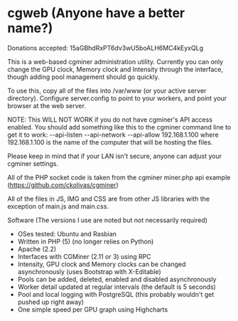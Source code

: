cgweb (Anyone have a better name?)
=====
Donations accepted: 15aGBhdRxPT6dv3wU5boALH6MC4kEyxQLg

This is a web-based cgminer administration utility.  Currently you can only change the GPU clock, Memory clock and Intensity through the interface, though adding pool management should go quickly.

To use this, copy all of the files into /var/www (or your active server directory).  Configure server.config to point to your workers, and point your browser at the web server.

NOTE: This WILL NOT WORK if you do not have cgminer's API access enabled.  You should add something like this to the cgminer command line to get it to work:
	--api-listen --api-network --api-allow 192.168.1.100
where 192.168.1.100 is the name of the computer that will be hosting the files.  

Please keep in mind that if your LAN isn't secure, anyone can adjust your cgminer settings.

All of the PHP socket code is taken from the cgminer miner.php api example (https://github.com/ckolivas/cgminer)

All of the files in JS, IMG and CSS are from other JS libraries with the exception of main.js and main.css.

Software (The versions I use are noted but not necessarily required)
* OSes tested: Ubuntu and Rasbian
* Written in PHP (5) (no longer relies on Python)
* Apache (2.2)
* Interfaces with CGMiner (2.11 or 3) using RPC
* Intensity, GPU clock and Memory clocks can be changed asynchronously (uses Bootstrap with X-Editable)
* Pools can be added, deleted, enabled and disabled asynchronously
* Worker detail updated at regular intervals (the default is 5 seconds)
* Pool and local logging with PostgreSQL (this probably wouldn't get pushed up right away)
* One simple speed per GPU graph using Highcharts
